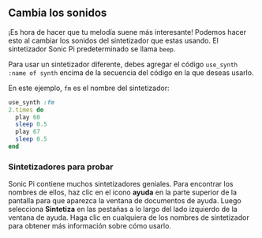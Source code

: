 ## Cambia los sonidos

¡Es hora de hacer que tu melodía suene más interesante! Podemos hacer esto al cambiar los sonidos del sintetizador que estas usando. El sintetizador Sonic Pi predeterminado se llama `beep`.

Para usar un sintetizador diferente, debes agregar el código `use_synth :name of synth` encima de la secuencia del código en la que deseas usarlo.

En este ejemplo, `fm` es el nombre del sintetizador:

```ruby
use_synth :fm
2.times do
  play 60
  sleep 0.5
  play 67
  sleep 0.5
end
```

### Sintetizadores para probar

Sonic Pi contiene muchos sintetizadores geniales. Para encontrar los nombres de ellos, haz clic en el icono **ayuda** en la parte superior de la pantalla para que aparezca la ventana de documentos de ayuda. Luego selecciona **Sintetiza** en las pestañas a lo largo del lado izquierdo de la ventana de ayuda. Haga clic en cualquiera de los nombres de sintetizador para obtener más información sobre cómo usarlo.